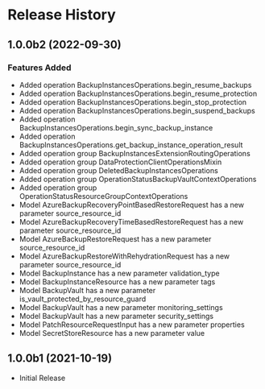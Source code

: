 # Release History

## 1.0.0b2 (2022-09-30)

### Features Added

  - Added operation BackupInstancesOperations.begin_resume_backups
  - Added operation BackupInstancesOperations.begin_resume_protection
  - Added operation BackupInstancesOperations.begin_stop_protection
  - Added operation BackupInstancesOperations.begin_suspend_backups
  - Added operation BackupInstancesOperations.begin_sync_backup_instance
  - Added operation BackupInstancesOperations.get_backup_instance_operation_result
  - Added operation group BackupInstancesExtensionRoutingOperations
  - Added operation group DataProtectionClientOperationsMixin
  - Added operation group DeletedBackupInstancesOperations
  - Added operation group OperationStatusBackupVaultContextOperations
  - Added operation group OperationStatusResourceGroupContextOperations
  - Model AzureBackupRecoveryPointBasedRestoreRequest has a new parameter source_resource_id
  - Model AzureBackupRecoveryTimeBasedRestoreRequest has a new parameter source_resource_id
  - Model AzureBackupRestoreRequest has a new parameter source_resource_id
  - Model AzureBackupRestoreWithRehydrationRequest has a new parameter source_resource_id
  - Model BackupInstance has a new parameter validation_type
  - Model BackupInstanceResource has a new parameter tags
  - Model BackupVault has a new parameter is_vault_protected_by_resource_guard
  - Model BackupVault has a new parameter monitoring_settings
  - Model BackupVault has a new parameter security_settings
  - Model PatchResourceRequestInput has a new parameter properties
  - Model SecretStoreResource has a new parameter value

## 1.0.0b1 (2021-10-19)

* Initial Release
